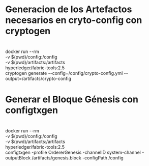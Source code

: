 #
# Generacion de los Artefactos necesarios en cryto-config con cryptogen
#

docker run --rm \
  -v $(pwd)/config:/config \
  -v $(pwd)/artifacts:/artifacts \
  hyperledger/fabric-tools:2.5 \
  cryptogen generate --config=/config/crypto-config.yml --output=/artifacts/crypto-config


#
# Generar el Bloque Génesis con configtxgen
#


docker run --rm \
  -v $(pwd)/config:/config \
  -v $(pwd)/artifacts:/artifacts \
  hyperledger/fabric-tools:2.5 \
  configtxgen -profile OrdererGenesis -channelID system-channel -outputBlock /artifacts/genesis.block -configPath /config
